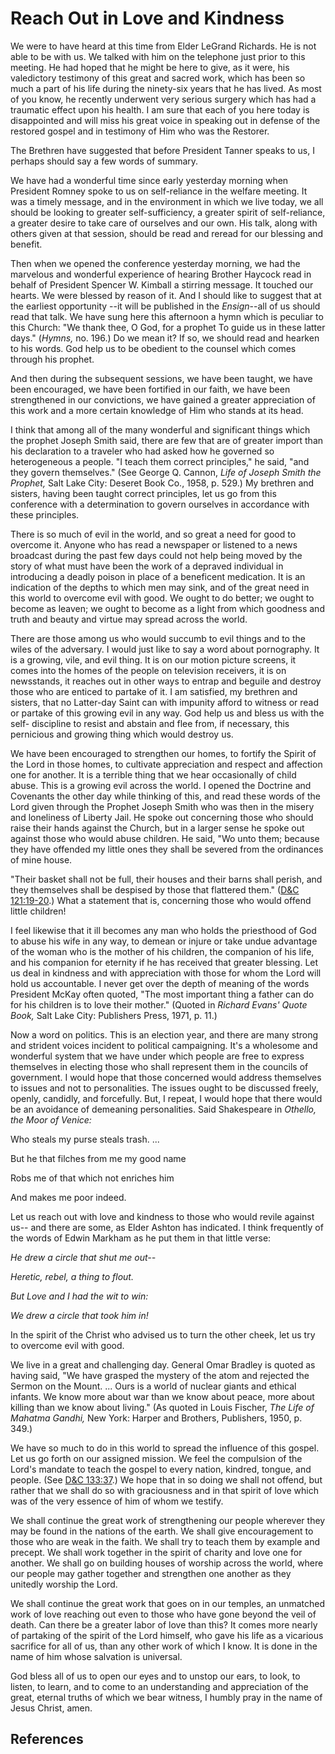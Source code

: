 # Reach Out in Love and Kindness

We were to have heard at this time from Elder LeGrand Richards. He is not able
to be with us. We talked with him on the telephone just prior to this meeting.
He had hoped that he might be here to give, as it were, his valedictory
testimony of this great and sacred work, which has been so much a part of his
life during the ninety-six years that he has lived. As most of you know, he
recently underwent very serious surgery which has had a traumatic effect upon
his health. I am sure that each of you here today is disappointed and will
miss his great voice in speaking out in defense of the restored gospel and in
testimony of Him who was the Restorer.

The Brethren have suggested that before President Tanner speaks to us, I
perhaps should say a few words of summary.

We have had a wonderful time since early yesterday morning when President
Romney spoke to us on self-reliance in the welfare meeting. It was a timely
message, and in the environment in which we live today, we all should be
looking to greater self-sufficiency, a greater spirit of self-reliance, a
greater desire to take care of ourselves and our own. His talk, along with
others given at that session, should be read and reread for our blessing and
benefit.

Then when we opened the conference yesterday morning, we had the marvelous and
wonderful experience of hearing Brother Haycock read in behalf of President
Spencer W. Kimball a stirring message. It touched our hearts. We were blessed
by reason of it. And I should like to suggest that at the earliest opportunity
--it will be published in the _Ensign_--all of us should read that talk. We
have sung here this afternoon a hymn which is peculiar to this Church: "We
thank thee, O God, for a prophet To guide us in these latter days." (_Hymns,_
no. 196.) Do we mean it? If so, we should read and hearken to his words. God
help us to be obedient to the counsel which comes through his prophet.

And then during the subsequent sessions, we have been taught, we have been
encouraged, we have been fortified in our faith, we have been strengthened in
our convictions, we have gained a greater appreciation of this work and a more
certain knowledge of Him who stands at its head.

I think that among all of the many wonderful and significant things which the
prophet Joseph Smith said, there are few that are of greater import than his
declaration to a traveler who had asked how he governed so heterogeneous a
people. "I teach them correct principles," he said, "and they govern
themselves." (See George Q. Cannon, _Life of Joseph Smith the Prophet,_ Salt
Lake City: Deseret Book Co., 1958, p. 529.) My brethren and sisters, having
been taught correct principles, let us go from this conference with a
determination to govern ourselves in accordance with these principles.

There is so much of evil in the world, and so great a need for good to
overcome it. Anyone who has read a newspaper or listened to a news broadcast
during the past few days could not help being moved by the story of what must
have been the work of a depraved individual in introducing a deadly poison in
place of a beneficent medication. It is an indication of the depths to which
men may sink, and of the great need in this world to overcome evil with good.
We ought to do better; we ought to become as leaven; we ought to become as a
light from which goodness and truth and beauty and virtue may spread across
the world.

There are those among us who would succumb to evil things and to the wiles of
the adversary. I would just like to say a word about pornography. It is a
growing, vile, and evil thing. It is on our motion picture screens, it comes
into the homes of the people on television receivers, it is on newsstands, it
reaches out in other ways to entrap and beguile and destroy those who are
enticed to partake of it. I am satisfied, my brethren and sisters, that no
Latter-day Saint can with impunity afford to witness or read or partake of
this growing evil in any way. God help us and bless us with the self-
discipline to resist and abstain and flee from, if necessary, this pernicious
and growing thing which would destroy us.

We have been encouraged to strengthen our homes, to fortify the Spirit of the
Lord in those homes, to cultivate appreciation and respect and affection one
for another. It is a terrible thing that we hear occasionally of child abuse.
This is a growing evil across the world. I opened the Doctrine and Covenants
the other day while thinking of this, and read these words of the Lord given
through the Prophet Joseph Smith who was then in the misery and loneliness of
Liberty Jail. He spoke out concerning those who should raise their hands
against the Church, but in a larger sense he spoke out against those who would
abuse children. He said, "Wo unto them; because they have offended my little
ones they shall be severed from the ordinances of mine house.

"Their basket shall not be full, their houses and their barns shall perish,
and they themselves shall be despised by those that flattered them." ([D&amp;C
121:19-20](/scriptures/dc-testament/dc/121.19-20?lang=eng#18).) What a
statement that is, concerning those who would offend little children!

I feel likewise that it ill becomes any man who holds the priesthood of God to
abuse his wife in any way, to demean or injure or take undue advantage of the
woman who is the mother of his children, the companion of his life, and his
companion for eternity if he has received that greater blessing. Let us deal
in kindness and with appreciation with those for whom the Lord will hold us
accountable. I never get over the depth of meaning of the words President
McKay often quoted, "The most important thing a father can do for his children
is to love their mother." (Quoted in _Richard Evans' Quote Book,_ Salt Lake
City: Publishers Press, 1971, p. 11.)

Now a word on politics. This is an election year, and there are many strong
and strident voices incident to political campaigning. It's a wholesome and
wonderful system that we have under which people are free to express
themselves in electing those who shall represent them in the councils of
government. I would hope that those concerned would address themselves to
issues and not to personalities. The issues ought to be discussed freely,
openly, candidly, and forcefully. But, I repeat, I would hope that there would
be an avoidance of demeaning personalities. Said Shakespeare in _Othello, the
Moor of Venice:_

Who steals my purse steals trash. ...

But he that filches from me my good name

Robs me of that which not enriches him

And makes me poor indeed.

Let us reach out with love and kindness to those who would revile against us--
and there are some, as Elder Ashton has indicated. I think frequently of the
words of Edwin Markham as he put them in that little verse:

_He drew a circle that shut me out--_

_Heretic, rebel, a thing to flout._

_But Love and I had the wit to win:_

_We drew a circle that took him in!_

In the spirit of the Christ who advised us to turn the other cheek, let us try
to overcome evil with good.

We live in a great and challenging day. General Omar Bradley is quoted as
having said, "We have grasped the mystery of the atom and rejected the Sermon
on the Mount. ... Ours is a world of nuclear giants and ethical infants. We know
more about war than we know about peace, more about killing than we know about
living." (As quoted in Louis Fischer, _The Life of Mahatma Gandhi,_ New York:
Harper and Brothers, Publishers, 1950, p. 349.)

We have so much to do in this world to spread the influence of this gospel.
Let us go forth on our assigned mission. We feel the compulsion of the Lord's
mandate to teach the gospel to every nation, kindred, tongue, and people. (See
[D&amp;C 133:37](/scriptures/dc-testament/dc/133.37?lang=eng#36).) We hope
that in so doing we shall not offend, but rather that we shall do so with
graciousness and in that spirit of love which was of the very essence of him
of whom we testify.

We shall continue the great work of strengthening our people wherever they may
be found in the nations of the earth. We shall give encouragement to those who
are weak in the faith. We shall try to teach them by example and precept. We
shall work together in the spirit of charity and love one for another. We
shall go on building houses of worship across the world, where our people may
gather together and strengthen one another as they unitedly worship the Lord.

We shall continue the great work that goes on in our temples, an unmatched
work of love reaching out even to those who have gone beyond the veil of
death. Can there be a greater labor of love than this? It comes more nearly of
partaking of the spirit of the Lord himself, who gave his life as a vicarious
sacrifice for all of us, than any other work of which I know. It is done in
the name of him whose salvation is universal.

God bless all of us to open our eyes and to unstop our ears, to look, to
listen, to learn, and to come to an understanding and appreciation of the
great, eternal truths of which we bear witness, I humbly pray in the name of
Jesus Christ, amen.

## References

